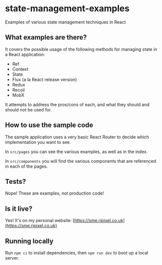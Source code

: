 # state-management-examples

Examples of various state management techniques in React

## What examples are there?

It covers the possible usage of the following methods for managing state in a React application:

- Ref
- Context
- State
- Flux (a la React release version)
- Redux
- Recoil
- MobX

It attempts to address the pros/cons of each, and what they should and should not be used for.

## How to use the sample code

The sample application uses a very basic React Router to decide which implementation you want to see.

In `src/pages` you can see the various examples, as well as in the index.

In `src/components` you will find the various components that are referenced in each of the pages.

## Tests?

Nope! These are examples, not production code!

## Is it live?

Yes! It's on my personal website: [https://sme.ripixel.co.uk](https://sme.ripixel.co.uk)

## Running locally

Run `npm ci` to install dependencies, then `npm run dev` to boot up a local server.
